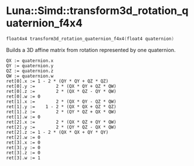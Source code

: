 # Luna::Simd::transform3d_rotation_quaternion_f4x4

```c++
float4x4 transform3d_rotation_quaternion_f4x4(float4 quaternion)
```

Builds a 3D affine matrix from rotation represented by one quaternion. 


```
QX := quaternion.x
QY := quaternion.y
QZ := quaternion.z
QW := quaternion.w
ret[0].x := 1 - 2 * (QY * QY + QZ * QZ)
ret[0].y :=        2 * (QX * QY + QZ * QW)
ret[0].z :=        2 * (QX * QZ - QY * QW)
ret[0].w := 0
ret[1].x :=        2 * (QX * QY - QZ * QW)
ret[1].y :=    1 - 2 * (QX * QX + QZ * QZ)
ret[1].z :=        2 * (QY * QZ + QX * QW)
ret[1].w := 0
ret[2].x :=        2 * (QX * QZ + QY * QW)
ret[2].y :=        2 * (QY * QZ - QX * QW)
ret[2].z := 1 - 2 * (QX * QX + QY * QY)
ret[2].w := 0
ret[3].x := 0
ret[3].y := 0
ret[3].z := 0
ret[3].w := 1
```


